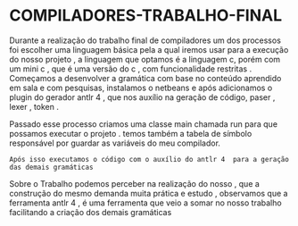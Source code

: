 # COMPILADORES-TRABALHO-FINAL

Durante a realização do trabalho final de compiladores um dos processos foi escolher uma linguagem básica pela a qual iremos usar para a execução do nosso projeto , a linguagem que optamos é a linguagem c, porém com um mini c , que  é uma versão do c , com funcionalidade restritas .
  Começamos a desenvolver a gramática com base no conteúdo aprendido em sala e com pesquisas, instalamos o netbeans e após adicionamos o plugin do gerador antlr 4 , que nos auxílio na geração de código, paser , lexer , token .

Passado esse processo criamos uma classe main chamada run para que possamos executar o projeto .
temos também a tabela de símbolo responsável por guardar as variáveis do meu compilador.

    Após isso executamos o código com o auxílio do antlr 4  para a geração das demais gramáticas



Sobre  o Trabalho podemos perceber na realização do nosso , que a construção do mesmo demanda muita prática e estudo , observamos que a ferramenta antlr 4 , é uma ferramenta que veio a somar no nosso  trabalho facilitando a criação dos demais gramáticas  
